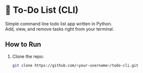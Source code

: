 # 🧾 To-Do List (CLI)

Simple command line todo list app written in Python.  
Add, view, and remove tasks right from your terminal.

## How to Run
1. Clone the repo:
   ```bash
   git clone https://github.com/<your-username>/todo-cli.git